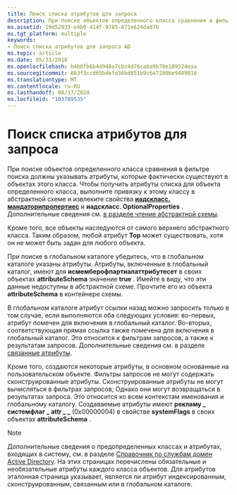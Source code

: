 ```yaml
---
title: Поиск списка атрибутов для запроса
description: При поиске объектов определенного класса сравнения в фильтре поиска должны указывать атрибуты, которые фактически существуют в объектах этого класса.
ms.assetid: 19d52933-e4b0-414f-9785-871e624da07b
ms.tgt_platform: multiple
keywords:
- Поиск списка атрибутов для запроса AD
ms.topic: article
ms.date: 05/31/2018
ms.openlocfilehash: b4b6fb6b4d948a7cbc4d76caba9b78e189324eaa
ms.sourcegitcommit: 803f3ccd65bdefe36bd851b9c6e7280be9489016
ms.translationtype: MT
ms.contentlocale: ru-RU
ms.lasthandoff: 08/17/2020
ms.locfileid: "103789535"
---
```

# <a name="finding-a-list-of-attributes-to-query"></a>Поиск списка атрибутов для запроса

При поиске объектов определенного класса сравнения в фильтре поиска должны указывать атрибуты, которые фактически существуют в объектах этого класса. Чтобы получить атрибуты списка для объекта определенного класса, выполните привязку к этому классу в абстрактной схеме и извлеките свойства [**иадскласс. мандаторипропертиес**](/windows/desktop/ADSI/iadsclass-property-methods) и **иадскласс. OptionalProperties** . Дополнительные сведения см. [в разделе чтение абстрактной схемы](reading-the-abstract-schema.md).

Кроме того, все объекты наследуются от самого верхнего абстрактного класса. Таким образом, любой атрибут **Top** может существовать, хотя он не может быть задан для любого объекта.

При поиске в глобальном каталоге убедитесь, что в глобальном каталоге указаны атрибуты. Атрибуты, включенные в глобальный каталог, имеют для **исмемберофпартиалаттрибутесет** в своих объектах **attributeSchema** значение **true** . Имейте в виду, что эти данные недоступны в абстрактной схеме. Прочтите его из объекта **attributeSchema** в контейнере схемы.

В глобальном каталоге атрибут ссылки назад можно запросить только в том случае, если выполняются оба следующих условия: во-первых, атрибут помечен для включения в глобальный каталог. Во-вторых, соответствующая прямая ссылка также помечена для включения в глобальный каталог. Это относится к фильтрам запросов, а также к результатам запросов. Дополнительные сведения см. в разделе [связанные атрибуты](linked-attributes.md).

Кроме того, создаются некоторые атрибуты, в основном основанные на пользовательском объекте. Фильтры запросов не могут содержать сконструированные атрибуты. Сконструированные атрибуты не могут вычисляться в фильтрах запросов; Однако они могут возвращаться в результатах запроса. Это относится ко всем контекстам именования и глобальному каталогу. Создаваемые атрибуты имеют **рекламу \_ системфлаг \_ attr \_ \_** (0x00000004) в свойстве **systemFlags** в своих объектах **attributeSchema** .

> [!Note]  
> Дополнительные сведения о предопределенных классах и атрибутах, входящих в систему, см. в разделе [Справочник по службам домен Active Directory](active-directory-domain-services-reference.md). На этих страницах перечислены обязательные и необязательные атрибуты каждого класса объектов. Для атрибутов эталонная страница указывает, является ли атрибут индексированным, сконструированным, связанным или в глобальном каталоге.

 

 

 